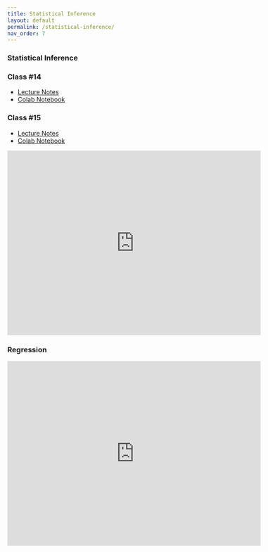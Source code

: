 ```yaml
---
title: Statistical Inference
layout: default
permalink: /statistical-inference/
nav_order: 7
---
```


### **Statistical Inference**

### **Class #14**
- [Lecture Notes](https://daffodil-brand-804.notion.site/Class-14-11752d8e3f6d8068b30ac904ffc49f42)
- [Colab Notebook](https://github.com/pharringtonp19/business-analytics/blob/main/notebooks/statistical_inference_four.ipynb)

### **Class #15**
- [Lecture Notes](https://daffodil-brand-804.notion.site/Class-15-11852d8e3f6d8096b277fabaf553764e)
- [Colab Notebook](https://github.com/pharringtonp19/business-analytics/blob/main/notebooks/statistical_inference_five_class.ipynb)

<iframe src="https://slides.com/pharringtonp19/business-statistical-inference/embed?byline=hidden&share=hidden" width="576" height="420" title="Business Analytics - Statistical Inference" scrolling="no" frameborder="0" webkitallowfullscreen mozallowfullscreen allowfullscreen></iframe>

### **Regression**

<iframe src="https://slides.com/pharringtonp19/business-analytics-linear-regression/embed?byline=hidden&share=hidden" width="576" height="420" title="Business Analytics - Linear Regression" scrolling="no" frameborder="0" webkitallowfullscreen mozallowfullscreen allowfullscreen></iframe>